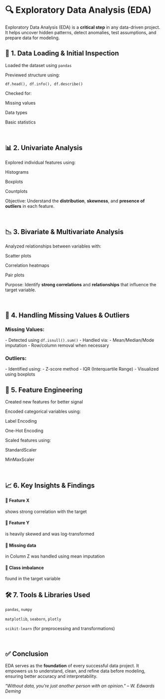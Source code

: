 <h1>🔍 Exploratory Data Analysis (EDA)</h1>
Exploratory Data Analysis (EDA) is a <strong>critical step</strong> in any data-driven project. It helps uncover hidden patterns, detect anomalies, test assumptions, and prepare data for modeling.
<br>

<h2>📁 1. Data Loading & Initial Inspection</h2>
Loaded the dataset using <code>pandas</code>

Previewed structure using:

<pre><code>df.head(), df.info(), df.describe()</code></pre>
Checked for:

Missing values

Data types

Basic statistics

<br>
<h2>📊 2. Univariate Analysis</h2>
Explored individual features using:

Histograms

Boxplots

Countplots

Objective: Understand the <strong>distribution</strong>, <strong>skewness</strong>, and <strong>presence of outliers</strong> in each feature.

<br>
<h2>📉 3. Bivariate & Multivariate Analysis</h2>
Analyzed relationships between variables with:

Scatter plots

Correlation heatmaps

Pair plots

Purpose: Identify <strong>strong correlations</strong> and <strong>relationships</strong> that influence the target variable.

<br>
<h2>🧹 4. Handling Missing Values & Outliers</h2> <h3>Missing Values:</h3> - Detected using <code>df.isnull().sum()</code> - Handled via: - Mean/Median/Mode imputation - Row/column removal when necessary <h3>Outliers:</h3> - Identified using: - Z-score method - IQR (Interquartile Range) - Visualized using boxplots <br>
<h2>🧠 5. Feature Engineering</h2>
Created new features for better signal

Encoded categorical variables using:

Label Encoding

One-Hot Encoding

Scaled features using:

StandardScaler

MinMaxScaler

<br>
<h2>📈 6. Key Insights & Findings</h2> <h4>🔸 Feature X</h4> shows strong correlation with the target <h4>🔸 Feature Y</h4> is heavily skewed and was log-transformed <h4>🔸 Missing data</h4> in Column Z was handled using mean imputation <h4>🔸 Class imbalance</h4> found in the target variable <br>
<h2>🛠️ 7. Tools & Libraries Used</h2>
<code>pandas</code>, <code>numpy</code>

<code>matplotlib</code>, <code>seaborn</code>, <code>plotly</code>

<code>scikit-learn</code> (for preprocessing and transformations)

<br>
<h2>✅ Conclusion</h2>
EDA serves as the <strong>foundation</strong> of every successful data project. It empowers us to understand, clean, and refine data before modeling, ensuring better accuracy and interpretability.

<em>"Without data, you're just another person with an opinion." – W. Edwards Deming</em>
<br><br>
